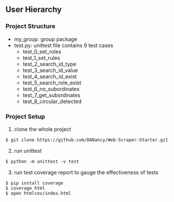 ## User Hierarchy

### Project Structure
* my_group: group package
* test.py: unittest file contains 9 test cases
    * test_0_set_roles
    * test_1_set_rules
    * test_2_search_id_type
    * test_3_search_id_value
    * test_4_search_id_exist
    * test_5_search_role_exist
    * test_6_no_subordinates
    * test_7_get_subordinates
    * test_8_circular_detected

### Project Setup
1. clone the whole project
```
$ git clone https://github.com/DANancy/Web-Scraper-Starter.git
```

2. run unittest
```
$ python -m unittest -v test
```

3.  run test coverage report to gauge the effectiveness of tests
```
$ pip install coverage
$ coverage html
$ open htmlcov/index.html
```
